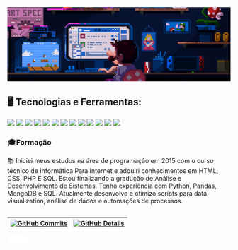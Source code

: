 <img src="ezgif-45095bc130b17b.gif"/>

<h2>🖥️ Tecnologias e Ferramentas:</h2> 

<p> 
<img src="https://skillicons.dev/icons?i=html" width="48">
<img src="https://skillicons.dev/icons?i=css" width="48">
<img src="https://skillicons.dev/icons?i=javascript" width="48">
<img src="https://skillicons.dev/icons?i=mongodb" width="48">
<img src="https://skillicons.dev/icons?i=py" width="48"> 
<img src="https://skillicons.dev/icons?i=mysql" width="48"> 
<img src="https://skillicons.dev/icons?i=java" width="48">
<img src="https://skillicons.dev/icons?i=nodejs" width="48">
<img src="https://skillicons.dev/icons?i=c" width="48">
<img src="https://skillicons.dev/icons?i=github" width="48">
<img src="https://skillicons.dev/icons?i=git" width="48">
<img src="https://skillicons.dev/icons?i=azure" width="48">
<img src="https://skillicons.dev/icons?i=vscode" width="48">

</p>

<h3>🎓Formação</h3>

  <p align="left">📚 Iniciei meus estudos na área de programação em 2015 com o curso técnico de Informática Para Internet e adquiri conhecimentos em HTML, CSS, PHP E SQL. Estou finalizando a gradução de Análise e Desenvolvimento de Sistemas. Tenho experiência com Python, Pandas, MongoDB e SQL. Atualmente desenvolvo e otimizo scripts para data visualization, análise de dados e automações de processos.</p>

##

| [![GitHub Commits](http://github-profile-summary-cards.vercel.app/api/cards/productive-time?username=Ga-Rasquinho&theme=dracula&utcOffset=-3)](https://github.com/vn7n24fzkq/github-profile-summary-cards) | [![GitHub Details](http://github-profile-summary-cards.vercel.app/api/cards/profile-details?username=Ga-Rasquinho&theme=dracula)](https://github.com/vn7n24fzkq/github-profile-summary-cards) |  
 | ----------- | ----------- |

<a href="https://www.instagram.com/gabriel.rasquinho/" target="_blank"><img align="left" alt="Instagram" width="22px" src="https://github.com/Aakarsh-B/trying-repos/blob/master/insta.svg" />
<a href="https://www.linkedin.com/in/gabriel-rasquinho-370073157/" target="_blank"><img align="left" alt="LinkedIn" width="22px" src="https://github.com/Aakarsh-B/trying-repos/blob/master/linkedin.svg" />
